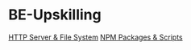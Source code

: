 # BE-Upskilling

[HTTP Server & File System](https://github.com/JoaoNacho-SG/BE-Upskilling/tree/http)
[NPM Packages & Scripts](https://github.com/JoaoNacho-SG/BE-Upskilling/tree/npm)
